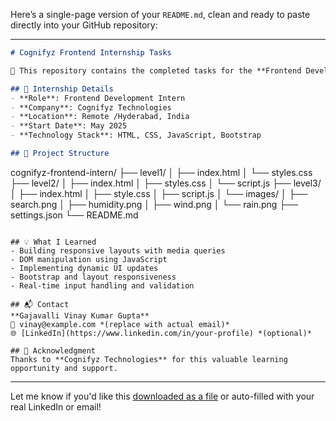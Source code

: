 Here’s a single-page version of your `README.md`, clean and ready to paste directly into your GitHub repository:

---

```markdown
# Cognifyz Frontend Internship Tasks

🚀 This repository contains the completed tasks for the **Frontend Development Internship** at **Cognifyz Technologies**. The internship involved building responsive and interactive web components using HTML, CSS, and JavaScript.

## 🏢 Internship Details
- **Role**: Frontend Development Intern  
- **Company**: Cognifyz Technologies  
- **Location**: Remote /Hyderabad, India  
- **Start Date**: May 2025  
- **Technology Stack**: HTML, CSS, JavaScript, Bootstrap

## 📂 Project Structure
```

cognifyz-frontend-intern/
├── level1/
│   ├── index.html
│   └── styles.css
├── level2/
│   ├── index.html
│   ├── styles.css
│   └── script.js
├── level3/
│   ├── index.html
│   ├── style.css
│   ├── script.js
│   └── images/
│       ├── search.png
│       ├── humidity.png
│       ├── wind.png
│       └── rain.png
├── settings.json
└── README.md

```

## 💡 What I Learned
- Building responsive layouts with media queries  
- DOM manipulation using JavaScript  
- Implementing dynamic UI updates  
- Bootstrap and layout responsiveness  
- Real-time input handling and validation  

## 📬 Contact
**Gajavalli Vinay Kumar Gupta**  
📧 vinay@example.com *(replace with actual email)*  
🌐 [LinkedIn](https://www.linkedin.com/in/your-profile) *(optional)*

## 🌟 Acknowledgment
Thanks to **Cognifyz Technologies** for this valuable learning opportunity and support.

```

---

Let me know if you'd like this [downloaded as a file](f) or auto-filled with your real LinkedIn or email!
